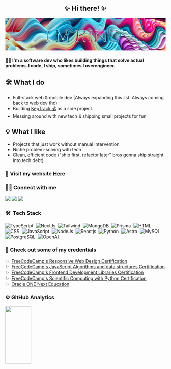 <h2 align="center">✨ Hi there! ✨ </h2>

![I'm Kino](GitHubBanner.jpg)

#### 🧑‍💻 I'm a software dev who likes building things that solve actual problems. I code, I ship, sometimes I overengineer.

## 🛠 What I do
- Full-stack web & mobile dev (Always expanding this list. Always coming back to web dev tho)
- Building [KepTrack 💰](https://keptrack.com/) as a side project.
- Messing around with new tech & shipping small projects for fun

## 💡 What I like
- Projects that just work without manual intervention
- Niche problem-solving with tech
- Clean, efficient code ("ship first, refactor later" bros gonna ship straight into tech debt)

### 🌠  Visit my website [Here](https://hello-kino.vercel.app)

### 🤝🏻  Connect with me
<p>
<a href="https://linkedin.com/in/andresprza"><img src="https://img.shields.io/badge/-andresprza-0077B5?style=flat&logo=Linkedin&logoColor=white"/></a>
<a href="https://twitter.com/andresprza"><img src="https://img.shields.io/badge/-@andresprza-1DA1F2?style=flat&logo=Twitter&logoColor=white"/></a>
<a href="mailto:andresprza@gmail.com"><img src="https://img.shields.io/badge/-andresprza@gmail.com-D14836?style=flat&logo=Gmail&logoColor=white"/></a>
</p>
  
### 🛠 &nbsp;Tech Stack

![TypeScript](https://img.shields.io/badge/-TypeScript-f05?style=flat&logo=typescript&logoColor=ffffff)&nbsp;
![NextJs](https://img.shields.io/badge/-NextJs-f05?style=flat&logo=next.js&logoColor=ffffff)&nbsp;
![Tailwind](https://img.shields.io/badge/-Tailwind-f05?style=flat&logo=tailwindcss&logoColor=ffffff)&nbsp;
![MongoDB](https://img.shields.io/badge/-MongoDB-f05?style=flat&logo=mongodb&logoColor=ffffff)&nbsp;
![Prisma](https://img.shields.io/badge/-Prisma-f05?style=flat&logo=prisma&logoColor=ffffff)&nbsp;
![HTML](https://img.shields.io/badge/-HTML-09070f?style=flat&logo=HTML5&logoColor=ffffff)&nbsp;
![CSS](https://img.shields.io/badge/-CSS-09070f?style=flat&logo=css3&logoColor=ffffff)&nbsp;
![JavaScript](https://img.shields.io/badge/-JavaScript-09070f?style=flat&logo=javascript&logoColor=ffffff)&nbsp;
![NodeJs](https://img.shields.io/badge/-NodeJs-09070f?style=flat&logo=Node.js&logoColor=ffffff)&nbsp;
![Reactjs](https://img.shields.io/badge/-Reactjs-09070f?style=flat&logo=react&logoColor=ffffff)&nbsp;
![Python](https://img.shields.io/badge/-Python-09070f?style=flat&logo=python&logoColor=ffffff)&nbsp;
![Astro](https://img.shields.io/badge/-Astro-09070f?style=flat&logo=astro&logoColor=ffffff)&nbsp;
![MySQL](https://img.shields.io/badge/-MySQL-09070f?style=flat&logo=mysql&logoColor=ffffff)&nbsp;
![PostgreSQL](https://img.shields.io/badge/-PostgreSQL-09070f?style=flat&logo=postgresql&logoColor=ffffff)&nbsp;
![OpenAI](https://img.shields.io/badge/-OpenAI_API-09070f?style=flat&logo=openai&logoColor=ffffff)&nbsp;

<!--![Java](https://img.shields.io/badge/-Java-09070f?style=flat&logo=java&logoColor=ffffff)&nbsp; <-- Java simple icon does not exist-->

### 📜  Check out some of my credentials
✨ &nbsp;[FreeCodeCamp's Responsive Web Design Certification](https://www.freecodecamp.org/certification/andresprza/responsive-web-design)\
✨ &nbsp;[FreeCodeCamp's JavaScript Algorithms and data structures Certification](https://www.freecodecamp.org/certification/andresprza/javascript-algorithms-and-data-structures)\
✨ &nbsp;[FreeCodeCamp's Frontend Development Libraries Certification](https://www.freecodecamp.org/certification/andresprza/front-end-development-libraries)\
✨ &nbsp;[FreeCodeCamp's Scientific Computing with Python Certification](https://www.freecodecamp.org/certification/andresprza/scientific-computing-with-python-v7)\
✨ &nbsp;[Oracle ONE Next Education](https://app.aluracursos.com/program/certificate/b9146c2e-a581-45ac-a333-ca7f09b245e7)


### ⚙️  GitHub Analytics
<p>
<a href="https://github.com/xskino">
  <img width="40%" height="180em" src="https://github-readme-stats-eight-theta.vercel.app/api/top-langs/?username=xskino&layout=compact&langs_count=8&theme=algolia"/>
</a>
</p>
